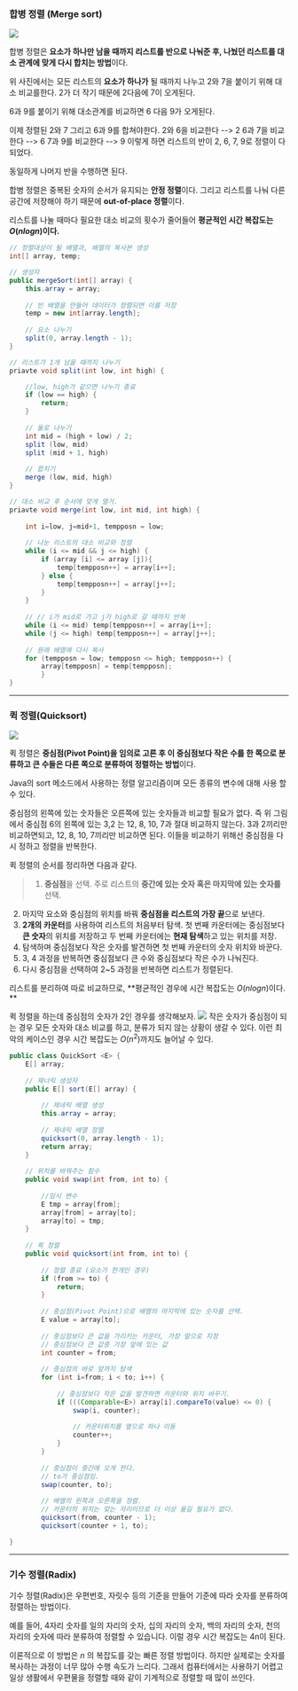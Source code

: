 ### 합병 정렬 (Merge sort)
![](https://images.velog.io/images/nnoshel/post/3abddeb5-a50b-4566-a596-9884db790a06/image.png)

합병 정렬은 **요소가 하나만 남을 때까지 리스트를 반으로 나눠준 후, 나눴던 리스트를 대소 관계에 맞게 다시 합치는 방법**이다. 

위 사진에서는 모든 리스트의 **요소가 하나가** 될 때까지 나누고 2와 7을 붙이기 위해 대소 비교를한다. 
2가 더 작기 때문에 2다음에 7이 오게된다. 

6과 9를 붙이기 위해 대소관계를 비교하면 6 다음 9가 오게된다. 

이제 정렬된 2와 7 그리고 6과 9를 합쳐야한다. 
2와 6을 비교한다 --> 2
6과 7을 비교한다 --> 6
7과 9를 비교한다 --> 9
이렇게 하면 리스트의 반이 2, 6, 7, 9로 정렬이 다 되었다. 

동일하게 나머지 반을 수행하면 된다. 

합병 정렬은 중복된 숫자의 순서가 유지되는 **안정 정렬**이다. 
그리고 리스트를 나눠 다른 공간에 저장해야 하기 때문에 **out-of-place 정렬**이다. 

리스트를 나눌 때마다 필요한 대소 비교의 횟수가 줄어들어 **평균적인 시간 복잡도는 $O( nlogn)$이다.** 

```java
// 정렬대상이 될 배열과, 배열의 복사본 생성
int[] array, temp; 

// 생성자
public mergeSort(int[] array) {
	this.array = array;
    
	// 빈 배열을 만들어 데이터가 정렬되면 이를 저장
	temp = new int[array.length];
    
    // 요소 나누기
	split(0, array.length - 1);
}

// 리스트가 1개 남을 때까지 나누기
priavte void split(int low, int high) {

	//low, high가 같으면 나누기 종료
	if (low == high) {
    	return;
	}
    
    // 둘로 나누기
    int mid = (high + low) / 2;
	split (low, mid)
	split (mid + 1, high)
    
    // 합치기
	merge (low, mid, high)
}

// 대소 비교 후 순서에 맞게 열거.
priavte void merge(int low, int mid, int high) {
	
	int i=low, j=mid+1, tempposn = low;
    
	// 나눈 리스트의 대소 비교와 정렬
	while (i <= mid && j <= high) {
		if (array [i] <= array [j]){
			temp[tempposn++] = array[i++];
		} else {
			temp[tempposn++] = array[j++];
        }    
	}
    
	// // i가 mid로 가고 j가 high로 갈 때까지 반복
	while (i <= mid) temp[tempposn++] = array[i++];
	while (j <= high) temp[tempposn++] = array[j++];
    
	// 원래 배열에 다시 복사
	for (tempposn = low; tempposn <= high; tempposn++) {
		array[tempposn] = temp[tempposn];
		}
}
```

____
### 퀵 정렬(Quicksort)
![](https://images.velog.io/images/nnoshel/post/3296f181-369c-4169-a61e-3336bd87a5c7/image.png)

퀵 정렬은 **중심점(Pivot Point)을 임의로 고른 후 이 중심점보다 작은 수를 한 쪽으로 분류하고 큰 수들은 다른 쪽으로 분류하여 정렬하는 방법**이다.

Java의 sort 메소드에서 사용하는 정렬 알고리즘이며 모든 종류의 변수에 대해 사용 할 수 있다. 

중심점의 왼쪽에 있는 숫자들은 오른쪽에 있는 숫자들과 비교할 필요가 없다. 
즉 위 그림에서 중심점 6의 왼쪽에 있는 3,2 는 12, 8, 10, 7과 절대 비교하지 않는다.
3과 2끼리만 비교하면되고, 12, 8, 10, 7끼리만 비교하면 된다. 
이들을 비교하기 위해선 중심점을 다시 정하고 정렬을 반복한다. 

퀵 정렬의 순서를 정리하면 다음과 같다.

>1. **중심점**을 선택. 주로 리스트의 **중간에 있는 숫자 혹은 마지막에 있는 숫자를** 선택.
2. 마지막 요소와 중심점의 위치를 바꿔 **중심점을 리스트의 가장 끝**으로 보낸다.
3. **2개의 카운터**를 사용하여 리스트의 처음부터 탐색. 첫 번째 카운터에는 중심점보다 **큰 숫자**의 위치를 저장하고 두 번째 카운터에는 **현재 탐색**하고 있는 위치를 저장.
4. 탐색하며 중심점보다 작은 숫자를 발견하면 첫 번째 카운터의 숫자 위치와 바꾼다.
5. 3, 4 과정을 반복하면 중심점보다 큰 수와 중심점보다 작은 수가 나눠진다.
6. 다시 중심점을 선택하여 2~5 과정을 반복하면 리스트가 정렬된다.

리스트를 분리하여 따로 비교하므로, **평균적인 경우에 시간 복잡도는 $O( nlogn)$이다. **

퀵 정렬을 하는데 중심점의 숫자가 2인 경우를 생각해보자.
![](https://images.velog.io/images/nnoshel/post/6d597805-b494-4f0b-bc75-36a4c0e74d57/image.png)
작은 숫자가 중심점이 되는 경우 모든 숫자와 대소 비교를 하고, 분류가 되지 않는 상황이 생갈 수 있다. 
이런 최악의 케이스인 경우 시간 복잡도는 $O(n^2)$까지도 늘어날 수 있다.

``` java
public class QuickSort <E> {
	E[] array;
    
	// 제너릭 생성자
	public E[] sort(E[] array) {
    	
        // 제네릭 배열 생성
		this.array = array;
        
        // 제네릭 배열 정렬
		quicksort(0, array.length - 1);
		return array;
	}
    
	// 위치를 바꿔주는 함수
	public void swap(int from, int to) {
    	
        //임시 변수
		E tmp = array[from];
		array[from] = array[to];
		array[to] = tmp;
	}
    
	// 퀵 정렬
	public void quicksort(int from, int to) {
    
		// 정렬 종료 (요소가 한개인 경우)
		if (from >= to) {
        	return;
		}
        
        // 중심점(Pivot Point)으로 배열의 마지막에 있는 숫자를 선택.
		E value = array[to];
        
		// 중심점보다 큰 값을 가리키는 카운터, 가장 앞으로 지정
        // 중심점보다 큰 값중 가장 앞에 있는 값
		int counter = from;
        
		// 중심점의 바로 앞까지 탐색
		for (int i=from; i < to; i++) {
        
			// 중심점보다 작은 값을 발견하면 카운터와 위치 바꾸기.
			if (((Comparable<E>) array[i].compareTo(value) <= 0) {
				swap(i, counter);
                
                // 카운터위치를 옆으로 하나 이동
				counter++;
			}
		}
        
		// 중심점이 중간에 오게 한다. 
        // to가 중심점임. 
		swap(counter, to);
        
		// 배열의 왼쪽과 오른쪽을 정렬.
        // 카운터의 위치는 맞는 자리이므로 더 이상 옮길 필요가 없다.
		quicksort(from, counter - 1);
		quicksort(counter + 1, to);

}
```

___

### 기수 정렬(Radix)

기수 정렬(Radix)은 우편번호, 자릿수 등의 기준을 만들어 기준에 따라 숫자를 분류하여 정렬하는 방법이다. 

예를 들어, 4자리 숫자를 일의 자리의 숫자, 십의 자리의 숫자, 백의 자리의 숫자, 천의 자리의 숫자에 따라 분류하여 정렬할 수 있습니다.
이럴 경우 시간 복잡도는 $4$n이 된다.
 
이론적으로 이 방법은  $n$ 의 복잡도를 갖는 빠른 정렬 방법이다.
하지만 실제로는 숫자를 복사하는 과정이 너무 많아 수행 속도가 느리다.
그래서 컴퓨터에서는 사용하기 어렵고 일상 생활에서 우편물을 정렬할 때와 같이 기계적으로 정렬할 때 많이 쓰인다.

